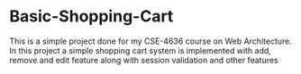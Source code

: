 # Basic-Shopping-Cart
This is a simple project done for my CSE-4636 course on Web Architecture. In this project a simple shopping cart system is implemented with add, remove and edit feature along with session validation and other features
